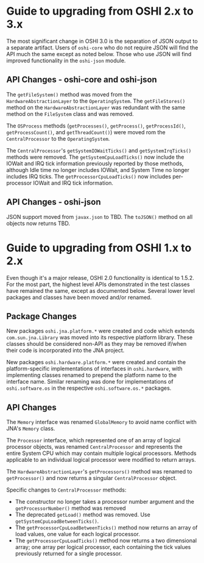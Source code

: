 # Guide to upgrading from OSHI 2.x to 3.x

The most significant change in OSHI 3.0 is the separation of JSON output to a
separate artifact. Users of `oshi-core` who do not require JSON will find the
API much the same except as noted below.  Those who use JSON will find improved
functionality in the `oshi-json` module.

## API Changes - oshi-core and oshi-json

The `getFileSystem()` method was moved from the `HardwareAbstractionLayer` to
the `OperatingSystem`.  The `getFileStores()` method on the
`HardwareAbstractionLayer` was redundant with the same method on the
`FileSystem` class and was removed.

The `OSProcess` methods (`getProcesses()`, `getProcess()`, `getProcessId()`,
`getProcessCount()`, and `getThreadCount()`) were moved rom the
`CentralProcessor` to the `OperatingSystem`.

The `CentralProcessor`'s `getSystemIOWaitTicks()` and `getSystemIrqTicks()` 
methods were removed. The `getSystemCpuLoadTicks()` now include the IOWait and
IRQ tick information previously reported by those methods, although Idle time
no longer includes IOWait, and System Time no longer includes IRQ ticks. The
`getProcessorCpuLoadTicks()` now includes per-processor IOWait and IRQ tick
information.

## API Changes - oshi-json

JSON support moved from `javax.json` to TBD.  The `toJSON()` method on all
objects now returns TBD.

# Guide to upgrading from OSHI 1.x to 2.x

Even though it's a major release, OSHI 2.0 functionality is identical to
1.5.2.  For the most part, the highest level APIs demonstrated in the test
classes have remained the same, except as documented below.  Several lower
level packages and classes have been moved and/or renamed.

## Package Changes

New packages `oshi.jna.platform.*` were created and code which extends
`com.sun.jna.Library` was moved into its respective platform library.  These
classes should be considered non-API as they may be removed if/when their
code is incorporated into the JNA project.

New packages `oshi.hardware.platform.*` were created and contain the 
platform-specific implementations of interfaces in `oshi.hardware`, with
implementing classes renamed to prepend the platform name to the interface
name.  Similar renaming was done for implementations of `oshi.software.os`
in the respective `oshi.software.os.*` packages.

## API Changes

The `Memory` interface was renamed `GlobalMemory` to avoid name conflict with
JNA's `Memory` class.

The `Processor` interface, which represented one of an array of logical
processor objects, was renamed `CentralProcessor` and represents the entire
System CPU which may contain multiple logical processors.  Methods applicable
to an individual logical processor were modified to return arrays.  

The `HardwareAbstractionLayer`'s `getProcessors()` method was renamed to
`getProcessor()` and now returns a singular `CentralProcessor` object.

Specific changes to `CentralProcessor` methods:
* The constructor no longer takes a processor number argument and the 
`getProcessorNumber()` method was removed
* The deprecated `getLoad()` method was removed. Use 
`getSystemCpuLoadBetweenTicks()`.
* The `getProcessorCpuLoadBetweenTicks()` method now returns an array of
load values, one value for each logical processor.
* The `getProcessorCpuLoadTicks()` method now returns a two dimensional
array; one array per logical processor, each containing the tick values
previously returned for a single processor.
